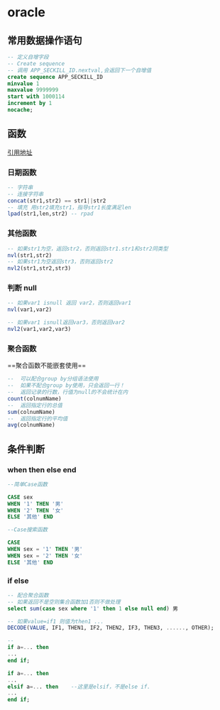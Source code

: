 # oracle

## 常用数据操作语句

```sql
-- 定义自增字段
-- Create sequence
-- 调用 APP_SECKILL_ID.nextval,会返回下一个自增值
create sequence APP_SECKILL_ID
minvalue 1
maxvalue 9999999
start with 1000114
increment by 1
nocache;

```

## 函数

[引用地址](https://www.cnblogs.com/bbliutao/archive/2017/11/08/7804263.html)

### 日期函数

```sql
-- 字符串
-- 连接字符串
concat(str1,str2) == str1||str2
-- 填充 用str2填充str1，指导str1长度满足len
lpad(str1,len,str2) -- rpad
```

### 其他函数

```sql
-- 如果str1为空，返回str2，否则返回str1.str1和str2同类型
nvl(str1,str2)
-- 如果str1为空返回str3，否则返回str2
nvl2(str1,str2,str3)
```

### 判断 null

```sql
-- 如果var1 isnull 返回 var2，否则返回var1
nvl(var1,var2)

-- 如果var1 isnull返回var3，否则返回var2
nvl2(var1,var2,var3)
```

### 聚合函数

==聚合函数不能嵌套使用==

```sql
--  可以配合group by分组语法使用
--  如果不配合group by使用，只会返回一行！
--  返回记录的行数，行值为null的不会统计在内
count(colnumName)
--  返回指定行的总值
sum(colnumName)
--  返回指定行的平均值
avg(colnumName)
```

## 条件判断

### when then else end

```sql
--简单Case函数

CASE sex
WHEN '1' THEN '男'
WHEN '2' THEN '女'
ELSE '其他' END

--Case搜索函数

CASE
WHEN sex = '1' THEN '男'
WHEN sex = '2' THEN '女'
ELSE '其他' END
```

### if else

```sql
-- 配合聚合函数
-- 如果返回不是空则集合函数加1否则不做处理
select sum(case sex where '1' then 1 else null end) 男

-- 如果value=if1 则值为then1 ...
DECODE(VALUE, IF1, THEN1, IF2, THEN2, IF3, THEN3, ......, OTHER);

--
if a=... then
...
end if;

if a=... then
...
elsif a=... then    --这里是elsif，不是else if.
...
end if;
```
